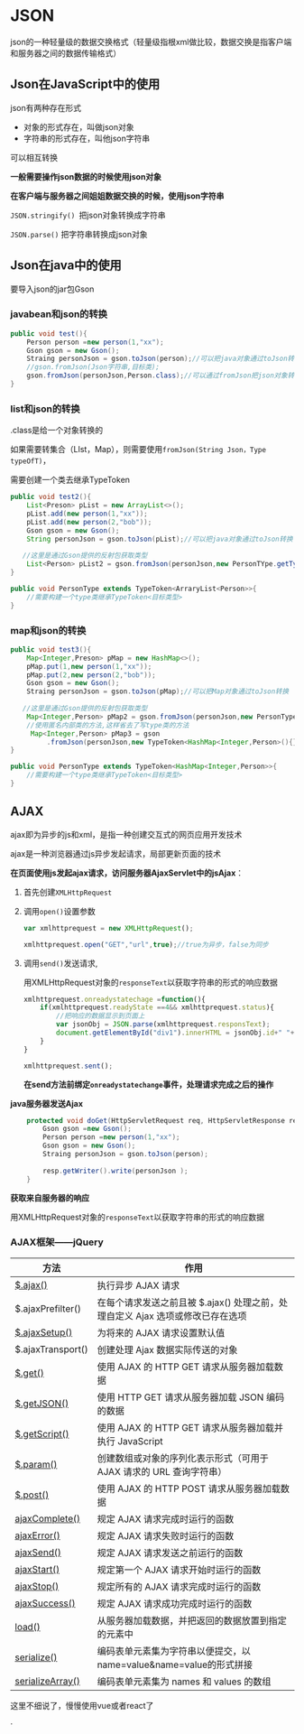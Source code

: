 # JSON

json的一种轻量级的数据交换格式（轻量级指根xml做比较，数据交换是指客户端和服务器之间的数据传输格式）

## Json在JavaScript中的使用

json有两种存在形式

+ 对象的形式存在，叫做json对象
+ 字符串的形式存在，叫他json字符串

可以相互转换

**一般需要操作json数据的时候使用json对象**

**在客户端与服务器之间姐姐数据交换的时候，使用json字符串**

`JSON.stringify() `把json对象转换成字符串

`JSON.parse()` 把字符串转换成json对象

## Json在java中的使用

要导入json的jar包Gson

### javabean和json的转换

```java
public void test(){
    Person person =new person(1,"xx");
    Gson gson = new Gson();
    Straing personJson = gson.toJson(person);//可以把java对象通过toJson转换
    //gson.fromJson(Json字符串,目标类);
    gson.fromJson(personJson,Person.class);//可以通过fromJson把json对象转回去
}
```

### list和json的转换

.class是给一个对象转换的

如果需要转集合（LIst，Map），则需要使用`fromJson(String Json，Type typeOfT)`，

需要创建一个类去继承TypeToken

```java
public void test2(){
    List<Preson> pList = new ArrayList<>();
    pList.add(new person(1,"xx"));
    pList.add(new person(2,"bob"));
    Gson gson = new Gson();
    String personJson = gson.toJson(pList);//可以把java对象通过toJson转换
    
   //这里是通过Gson提供的反射包获取类型
    List<Person> pList2 = gson.fromJson(personJson,new PersonTYpe.getType());//可以通过fromJson把json对象转回去
}
```

```java
public void PersonType extends TypeToken<ArraryList<Person>>{
    //需要构建一个type类继承TypeToken<目标类型>
}
```

### map和json的转换

```java
public void test3(){
    Map<Integer,Preson> pMap = new HashMap<>();
    pMap.put(1,new person(1,"xx"));
    pMap.put(2,new person(2,"bob"));
    Gson gson = new Gson();
    Straing personJson = gson.toJson(pMap);//可以把Map对象通过toJson转换
    
   //这里是通过Gson提供的反射包获取类型
    Map<Integer,Person> pMap2 = gson.fromJson(personJson,new PersonType.getType());//可以通过fromJson把json对象转回去
    //使用匿名内部类的方法,这样省去了写type类的方法
     Map<Integer,Person> pMap3 = gson
         .fromJson(personJson,new TypeToken<HashMap<Integer,Person>(){}.getType());
}
```

```java
public void PersonType extends TypeToken<HashMap<Integer,Person>>{
    //需要构建一个type类继承TypeToken<目标类型>
}
```

## AJAX

ajax即为异步的js和xml，是指一种创建交互式的网页应用开发技术

ajax是一种浏览器通过js异步发起请求，局部更新页面的技术

**在页面使用js发起ajax请求，访问服务器AjaxServlet中的jsAjax**：

1. 首先创建`XMLHttpRequest`

2. 调用`open()`设置参数

   ```javascript
   var xmlhttprequest = new XMLHttpRequest();
   
   xmlhttprequest.open("GET","url",true);//true为异步，false为同步
   ```

3. 调用`send()`发送请求,

   用XMLHttpRequest对象的`responseText`以获取字符串的形式的响应数据

   ```javascript
   xmlhttprequest.onreadystatechage =function(){
       if(xmlhttprequest.readyState ==4&& xmlhttprequest.status){
           //把响应的数据显示到页面上
           var jsonObj = JSON.parse(xmlhttprequest.responsText);
           document.getElementById("div1").innerHTML = jsonObj.id+" "+jsonObj.name;
       }
   }
   ```

   ```javascript
   xmlhttprequest.sent();
   ```

   **在send方法前绑定`onreadystatechange`事件，处理请求完成之后的操作**

**java服务器发送Ajax**

```java
    protected void doGet(HttpServletRequest req, HttpServletResponse resp) throws ServletException, IOException {
        Gson gson =new Gson();
        Person person =new person(1,"xx");
        Gson gson = new Gson();
        Straing personJson = gson.toJson(person);
        
        resp.getWriter().write(personJson );
    }
```

**获取来自服务器的响应**

用XMLHttpRequest对象的`responseText`以获取字符串的形式的响应数据

### AJAX框架——jQuery

| 方法                                                         | 作用                                                         |
| ------------------------------------------------------------ | ------------------------------------------------------------ |
| [$.ajax()](https://www.runoob.com/jquery/ajax-ajax.html)     | 执行异步 AJAX 请求                                           |
| $.ajaxPrefilter()                                            | 在每个请求发送之前且被 $.ajax() 处理之前，处理自定义 Ajax 选项或修改已存在选项 |
| [$.ajaxSetup()](https://www.runoob.com/jquery/ajax-ajaxsetup.html) | 为将来的 AJAX 请求设置默认值                                 |
| $.ajaxTransport()                                            | 创建处理 Ajax 数据实际传送的对象                             |
| [$.get()](https://www.runoob.com/jquery/ajax-get.html)       | 使用 AJAX 的 HTTP GET 请求从服务器加载数据                   |
| [$.getJSON()](https://www.runoob.com/jquery/ajax-getjson.html) | 使用 HTTP GET 请求从服务器加载 JSON 编码的数据               |
| [$.getScript()](https://www.runoob.com/jquery/ajax-getscript.html) | 使用 AJAX 的 HTTP GET 请求从服务器加载并执行 JavaScript      |
| [$.param()](https://www.runoob.com/jquery/ajax-param.html)   | 创建数组或对象的序列化表示形式（可用于 AJAX 请求的 URL 查询字符串） |
| [$.post()](https://www.runoob.com/jquery/ajax-post.html)     | 使用 AJAX 的 HTTP POST 请求从服务器加载数据                  |
| [ajaxComplete()](https://www.runoob.com/jquery/ajax-ajaxcomplete.html) | 规定 AJAX 请求完成时运行的函数                               |
| [ajaxError()](https://www.runoob.com/jquery/ajax-ajaxerror.html) | 规定 AJAX 请求失败时运行的函数                               |
| [ajaxSend()](https://www.runoob.com/jquery/ajax-ajaxsend.html) | 规定 AJAX 请求发送之前运行的函数                             |
| [ajaxStart()](https://www.runoob.com/jquery/ajax-ajaxstart.html) | 规定第一个 AJAX 请求开始时运行的函数                         |
| [ajaxStop()](https://www.runoob.com/jquery/ajax-ajaxstop.html) | 规定所有的 AJAX 请求完成时运行的函数                         |
| [ajaxSuccess()](https://www.runoob.com/jquery/ajax-ajaxsuccess.html) | 规定 AJAX 请求成功完成时运行的函数                           |
| [load()](https://www.runoob.com/jquery/ajax-load.html)       | 从服务器加载数据，并把返回的数据放置到指定的元素中           |
| [serialize()](https://www.runoob.com/jquery/ajax-serialize.html) | 编码表单元素集为字符串以便提交，以name=value&name=value的形式拼接 |
| [serializeArray()](https://www.runoob.com/jquery/ajax-serializearray.html) | 编码表单元素集为 names 和 values 的数组                      |

这里不细说了，慢慢使用vue或者react了

·